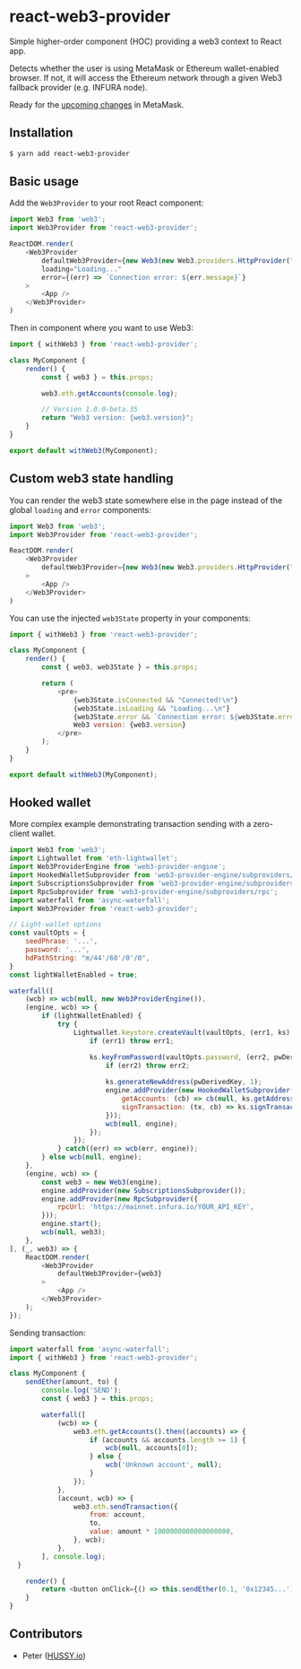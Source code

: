 # react-web3-provider
Simple higher-order component (HOC) providing a web3 context to React app.

Detects whether the user is using MetaMask or Ethereum wallet-enabled browser. If not, it will access the Ethereum network through a given Web3 fallback provider (e.g. INFURA node).

Ready for the [upcoming changes](https://medium.com/metamask/https-medium-com-metamask-breaking-change-injecting-web3-7722797916a8) in MetaMask.

## Installation

```sh
$ yarn add react-web3-provider
```

## Basic usage

Add the `Web3Provider` to your root React component:
```js
import Web3 from 'web3';
import Web3Provider from 'react-web3-provider';

ReactDOM.render(
	<Web3Provider
		defaultWeb3Provider={new Web3(new Web3.providers.HttpProvider("https://mainnet.infura.io/YOUR_API_KEY"))}
		loading="Loading..."
		error={(err) => `Connection error: ${err.message}`}
	>
		<App />
	</Web3Provider>
)
```


Then in component where you want to use Web3:
```js
import { withWeb3 } from 'react-web3-provider';

class MyComponent {
	render() {
		const { web3 } = this.props;

		web3.eth.getAccounts(console.log);

		// Version 1.0.0-beta.35
		return "Web3 version: {web3.version}";
	}
}

export default withWeb3(MyComponent);
```

## Custom web3 state handling

You can render the web3 state somewhere else in the page instead of the global `loading` and `error` components:
```js
import Web3 from 'web3';
import Web3Provider from 'react-web3-provider';

ReactDOM.render(
	<Web3Provider
		defaultWeb3Provider={new Web3(new Web3.providers.HttpProvider("https://mainnet.infura.io/YOUR_API_KEY"))}
	>
		<App />
	</Web3Provider>
)
```


You can use the injected `web3State` property in your components:
```js
import { withWeb3 } from 'react-web3-provider';

class MyComponent {
	render() {
		const { web3, web3State } = this.props;

		return (
			<pre>
				{web3State.isConnected && "Connected!\n"}
				{web3State.isLoading && "Loading...\n"}
				{web3State.error && `Connection error: ${web3State.error.message}\n`}
				Web3 version: {web3.version}
			</pre>
		);
	}
}

export default withWeb3(MyComponent);
```

## Hooked wallet
More complex example demonstrating transaction sending with a zero-client wallet.
```js
import Web3 from 'web3';
import Lightwallet from 'eth-lightwallet';
import Web3ProviderEngine from 'web3-provider-engine';
import HookedWalletSubprovider from 'web3-provider-engine/subproviders/hooked-wallet';
import SubscriptionsSubprovider from 'web3-provider-engine/subproviders/subscriptions';
import RpcSubprovider from 'web3-provider-engine/subproviders/rpc';
import waterfall from 'async-waterfall';
import Web3Provider from 'react-web3-provider';

// Light-wallet options
const vaultOpts = {
	seedPhrase: '...',
	password: '...',
	hdPathString: "m/44'/60'/0'/0",
}
const lightWalletEnabled = true;

waterfall([
	(wcb) => wcb(null, new Web3ProviderEngine()),
	(engine, wcb) => {
		if (lightWalletEnabled) {
			try {
				Lightwallet.keystore.createVault(vaultOpts, (err1, ks) => {
					if (err1) throw err1;

					ks.keyFromPassword(vaultOpts.password, (err2, pwDerivedKey) => {
						if (err2) throw err2;
		
						ks.generateNewAddress(pwDerivedKey, 1);
						engine.addProvider(new HookedWalletSubprovider({
							getAccounts: (cb) => cb(null, ks.getAddresses()),
							signTransaction: (tx, cb) => ks.signTransaction(tx, cb),
						}));
						wcb(null, engine);
					});
				});
			} catch((err) => wcb(err, engine));
		} else wcb(null, engine);
	},
	(engine, wcb) => {
		const web3 = new Web3(engine);
		engine.addProvider(new SubscriptionsSubprovider());
		engine.addProvider(new RpcSubprovider({
			rpcUrl: 'https://mainnet.infura.io/YOUR_API_KEY',
		}));
		engine.start();
		wcb(null, web3);
	},
], (_, web3) => {
	ReactDOM.render(
		<Web3Provider
			defaultWeb3Provider={web3}
		>
			<App />
		</Web3Provider>
	);
});
```

Sending transaction:
```js
import waterfall from 'async-waterfall';
import { withWeb3 } from 'react-web3-provider';

class MyComponent {
	sendEther(amount, to) {
		console.log('SEND');
		const { web3 } = this.props;

		waterfall([
			(wcb) => {
				web3.eth.getAccounts().then((accounts) => {
					if (accounts && accounts.length >= 1) {
						wcb(null, accounts[0]);
					} else {
						wcb('Unknown account', null);
					}
				});
			},
			(account, wcb) => {
				web3.eth.sendTransaction({
					from: account,
					to,
					value: amount * 1000000000000000000,
				}, wcb);
			},
 		], console.log);
  }

	render() {
		return <button onClick={() => this.sendEther(0.1, '0x12345...')}>SEND TRANSACTION</button>;
	}
}
```


## Contributors
- Peter ([HUSSY.io](https://hussy.io))
